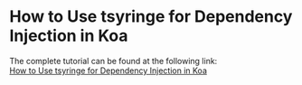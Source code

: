 # How to Use tsyringe for Dependency Injection in Koa

The complete tutorial can be found at the following link:  
[How to Use tsyringe for Dependency Injection in Koa](https://liujin.space/article/how-to-use-tsyringe-for-dependency-injection-in-koa)